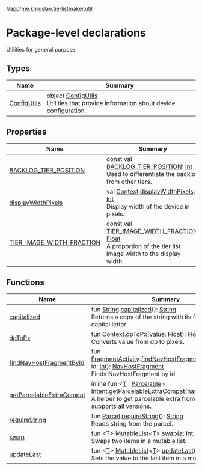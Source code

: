 //[app](../../index.md)/[me.khruslan.tierlistmaker.util](index.md)

# Package-level declarations

Utilities for general purpose.

## Types

| Name | Summary |
|---|---|
| [ConfigUtils](-config-utils/index.md) | object [ConfigUtils](-config-utils/index.md)<br>Utilities that provide information about device configuration. |

## Properties

| Name | Summary |
|---|---|
| [BACKLOG_TIER_POSITION](-b-a-c-k-l-o-g_-t-i-e-r_-p-o-s-i-t-i-o-n.md) | const val [BACKLOG_TIER_POSITION](-b-a-c-k-l-o-g_-t-i-e-r_-p-o-s-i-t-i-o-n.md): [Int](https://kotlinlang.org/api/latest/jvm/stdlib/kotlin/-int/index.html)<br>Used to differentiate the backlog from other tiers. |
| [displayWidthPixels](display-width-pixels.md) | val [Context](https://developer.android.com/reference/kotlin/android/content/Context.html).[displayWidthPixels](display-width-pixels.md): [Int](https://kotlinlang.org/api/latest/jvm/stdlib/kotlin/-int/index.html)<br>Display width of the device in pixels. |
| [TIER_IMAGE_WIDTH_FRACTION](-t-i-e-r_-i-m-a-g-e_-w-i-d-t-h_-f-r-a-c-t-i-o-n.md) | const val [TIER_IMAGE_WIDTH_FRACTION](-t-i-e-r_-i-m-a-g-e_-w-i-d-t-h_-f-r-a-c-t-i-o-n.md): [Float](https://kotlinlang.org/api/latest/jvm/stdlib/kotlin/-float/index.html)<br>A proportion of the tier list image width to the display width. |

## Functions

| Name | Summary |
|---|---|
| [capitalized](capitalized.md) | fun [String](https://kotlinlang.org/api/latest/jvm/stdlib/kotlin/-string/index.html).[capitalized](capitalized.md)(): [String](https://kotlinlang.org/api/latest/jvm/stdlib/kotlin/-string/index.html)<br>Returns a copy of the string with its first letter as a capital letter. |
| [dpToPx](dp-to-px.md) | fun [Context](https://developer.android.com/reference/kotlin/android/content/Context.html).[dpToPx](dp-to-px.md)(value: [Float](https://kotlinlang.org/api/latest/jvm/stdlib/kotlin/-float/index.html)): [Float](https://kotlinlang.org/api/latest/jvm/stdlib/kotlin/-float/index.html)<br>Converts value from dp to pixels. |
| [findNavHostFragmentById](find-nav-host-fragment-by-id.md) | fun [FragmentActivity](https://developer.android.com/reference/kotlin/androidx/fragment/app/FragmentActivity.html).[findNavHostFragmentById](find-nav-host-fragment-by-id.md)(@[IdRes](https://developer.android.com/reference/kotlin/androidx/annotation/IdRes.html) id: [Int](https://kotlinlang.org/api/latest/jvm/stdlib/kotlin/-int/index.html)): [NavHostFragment](https://developer.android.com/reference/kotlin/androidx/navigation/fragment/NavHostFragment.html)<br>Finds NavHostFragment by id. |
| [getParcelableExtraCompat](get-parcelable-extra-compat.md) | inline fun &lt;[T](get-parcelable-extra-compat.md) : [Parcelable](https://developer.android.com/reference/kotlin/android/os/Parcelable.html)&gt; [Intent](https://developer.android.com/reference/kotlin/android/content/Intent.html).[getParcelableExtraCompat](get-parcelable-extra-compat.md)(name: [String](https://kotlinlang.org/api/latest/jvm/stdlib/kotlin/-string/index.html)): [T](get-parcelable-extra-compat.md)?<br>A helper to get parcelable extra from intent that supports all versions. |
| [requireString](require-string.md) | fun [Parcel](https://developer.android.com/reference/kotlin/android/os/Parcel.html).[requireString](require-string.md)(): [String](https://kotlinlang.org/api/latest/jvm/stdlib/kotlin/-string/index.html)<br>Reads string from the parcel. |
| [swap](swap.md) | fun &lt;[T](swap.md)&gt; [MutableList](https://kotlinlang.org/api/latest/jvm/stdlib/kotlin.collections/-mutable-list/index.html)&lt;[T](swap.md)&gt;.[swap](swap.md)(a: [Int](https://kotlinlang.org/api/latest/jvm/stdlib/kotlin/-int/index.html), b: [Int](https://kotlinlang.org/api/latest/jvm/stdlib/kotlin/-int/index.html))<br>Swaps two items in a mutable list. |
| [updateLast](update-last.md) | fun &lt;[T](update-last.md)&gt; [MutableList](https://kotlinlang.org/api/latest/jvm/stdlib/kotlin.collections/-mutable-list/index.html)&lt;[T](update-last.md)&gt;.[updateLast](update-last.md)(value: [T](update-last.md))<br>Sets the value to the last item in a mutable list. |
